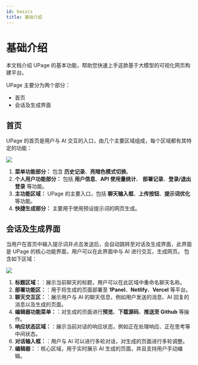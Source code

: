 ```yaml
---
id: basics
title: 基础介绍
---
```


# 基础介绍

本文档介绍 UPage 的基本功能，帮助您快速上手这款基于大模型的可视化网页构建平台。

UPage 主要分为两个部分：

- 首页
- 会话及生成界面

## 首页

UPage 的首页是用户与 AI 交互的入口，由几个主要区域组成，每个区域都有其特定的功能：

![](/img/user-guide/basics/home.png)

1. **菜单功能部分：** 包含 **历史记录**、**亮暗色模式切换**。
2. **个人用户功能部分：** 包括 **用户信息**、**API 使用量统计**、 **部署记录**、**登录/退出登录** 等功能。
3. **主功能区域：** UPage 的主要入口，包括 **聊天输入框**、**上传按钮**、**提示词优化** 等功能。
4. **快捷生成部分：** 主要用于使用预设提示词的网页生成。

## 会话及生成界面

当用户在首页中输入提示词并点击发送后，会自动跳转至对话及生成界面，此界面是 UPage 的核心功能界面，用户可以在此界面中与 AI 进行交互，生成网页。
包含如下区域：

![](/img/user-guide/basics/dialogue_interface.png)

1. **标题区域：**：展示当前聊天的标题，用户可以在此区域中重命名聊天名称。
2. **部署功能区：**：用于将生成的页面部署至 **1Panel**、**Netlify**、**Vercel** 等平台。
3. **聊天交互区：**：展示用户与 AI 的聊天信息，例如用户发送的消息、AI 回复的消息以及生成的页面。
4. **编辑器功能菜单：**：对生成的页面进行**预览**、**下载源码**、**推送至 Github** 等操作。
5. **响应状态区域：**：展示当前对话的响应状态，例如正在处理响应、正在思考等中间状态。
6. **对话输入框：**：用户与 AI 可以进行多轮对话，对生成的页面进行多轮调整。
7. **编辑器：**：核心区域，用于实时展示 AI 生成的页面，并且支持用户手动编辑。
